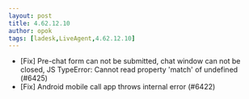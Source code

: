 ```yaml
---
layout: post
title: 4.62.12.10
author: opok
tags: [ladesk,LiveAgent,4.62.12.10]
---
```


- [Fix] Pre-chat form can not be submitted, chat window can not be closed, JS TypeError: Cannot read property 'match' of undefined (#6425)
- [Fix] Android mobile call app throws internal error (#6422)
